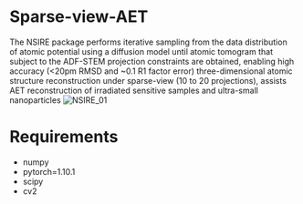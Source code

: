 # Sparse-view-AET
The NSIRE package performs iterative sampling from the data distribution of atomic potential using a diffusion model until atomic tomogram that subject to the ADF-STEM projection constraints are obtained, enabling high accuracy (<20pm RMSD and ~0.1 R1 factor error) three-dimensional atomic structure reconstruction under sparse-view (10 to 20 projections), assists AET reconstruction of irradiated sensitive samples and ultra-small nanoparticles
![NSIRE_01](https://github.com/user-attachments/assets/3d933fe4-3d0b-4079-9a56-ffc31c1ebbc7)
# Requirements
- numpy
- pytorch=1.10.1
- scipy
- cv2
